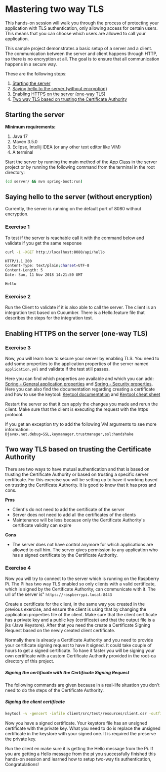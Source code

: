 # Mastering two way TLS

This hands-on session will walk you through the process of protecting your application with TLS authentication, only allowing access for certain users. This means that you can choose which users are allowed to call your application.

This sample project demonstrates a basic setup of a server and a client. The communication between the server and client happens through HTTP, so there is no encryption at all. The goal is to ensure that all communication happens in a secure way.

These are the following steps:
1. [Starting the server](#starting-the-server)
2. [Saying hello to the server (without encryption)](#saying-hello-to-the-server-without-encryption)
3. [Enabling HTTPS on the server (one-way TLS)](#enabling-https-on-the-server-one-way-tls)
4. [Two way TLS based on trusting the Certificate Authority](#two-way-tls-based-on-trusting-the-certificate-authority)

## Starting the server
**Minimum requirements:**
1. Java 17
2. Maven 3.5.0
3. Eclipse, Intellij IDEA (or any other text editor like VIM)
4. A terminal

Start the server by running the main method of the [App Class](server/src/main/java/nl/altindag/server/App.java) in the server project or by running the following command from the terminal in the root directory:
```bash
(cd server/ && mvn spring-boot:run)
```

## Saying hello to the server (without encryption)

Currently, the server is running on the default port of 8080 without encryption.

### Exercise 1
To test if the server is reachable call it with the command below and validate if you get the same response 
```bash
curl -i -XGET http://localhost:8080/api/hello

HTTP/1.1 200
Content-Type: text/plain;charset=UTF-8
Content-Length: 5
Date: Sun, 11 Nov 2018 14:21:50 GMT

Hello
```

### Exercise 2
Run the Client to validate if it is also able to call the server. The client is an integration test based on Cucumber. There is a Hello.feature file that describes the steps for the integration test.

## Enabling HTTPS on the server (one-way TLS)

### Exercise 3
Now, you will learn how to secure your server by enabling TLS. You need to add some properties to the application properties of the server named `application.yml` and validate if the test still passes.

Here you can find which properties are available and which you can add: [Spring - General application properties](https://docs.spring.io/spring-boot/docs/current/reference/html/howto-properties-and-configuration.html) and [Spring - Security properties](https://docs.spring.io/spring-cloud-dataflow/docs/1.1.0.M1/reference/html/getting-started-security.html). Here you can also find the documentation regarding creating a certificate and how to use the keytool: [Keytool documentation](https://docs.oracle.com/javase/8/docs/technotes/tools/unix/keytool.html) and [Keytool cheat sheet](https://gist.github.com/Hakky54/7a2f0fcbcf5fdf4674d48f1a0b31c862)

Restart the server so that it can apply the changes you made and rerun the client. Make sure that the client is executing the request with the https protocol.

If you get an exception try to add the following VM arguments to see more information: `-Djavax.net.debug=SSL,keymanager,trustmanager,ssl:handshake`

## Two way TLS based on trusting the Certificate Authority

There are two ways to have mutual authentication and that is based on trusting the Certificate Authority or based on trusting a specific server certificate. For this exercise you will be setting up to have it working based on trusting the Certificate Authority. It is good to know that it has pros and cons. 

**Pros**
  - Client's do not need to add the certificate of the server
  - Server does not need to add all the certificates of the clients
  - Maintenance will be less because only the Certificate Authority's certificate validity can expire

**Cons**
  - The server does not have control anymore for which applications are allowed to call him. The server gives permission to any application who has a signed certificate by the Certificate Authority.

### Exercise 4
Now you will try to connect to the server which is running on the Raspberry Pi. The Pi has two way TLS enabled so only clients with a valid certificate, which is signed by the Certificate Authority, can communicate with it. The url of the server is" `https://raspberrypi.local:8443` 

Create a certificate for the client, in the same way you created in the previous exercise, and ensure the client is using that by changing the application properties file of the client. Make sure that the client certificate has a private key and a public key (certificate) and that the output file is a jks (Java Keystore). After that you need the create a Certificate Signing Request based on the newly created client certificate.

Normally there is already a Certificate Authority and you need to provide your certificate signing request to have it signed. It could take couple of hours to get a signed certificate. To have it faster you will be signing your own certificate with a custom Certificate Authority provided in the root-ca directory of this project.

##### Signing the certificate with the Certificate Signing Request
The following commands are given because in a real-life situation you don't need to do the steps of the Certificate Authority.

##### Signing the client certificate 
```bash
keytool -v -gencert -infile client/src/test/resources/client.csr -outfile client/src/test/resources/client-signed.cer -keystore root-ca/identity.jks -storepass secret -alias root-ca -ext KeyUsage=digitalSignature,dataEncipherment,keyEncipherment,keyAgreement -ext ExtendedKeyUsage=serverAuth,clientAuth
```
Now you have a signed certificate. Your keystore file has an unsigned certificate with the private key. What you need to do is replace the unsigned certificate in the keystore with your signed one. It is required the preserve the private key. 

Run the client en make sure it is getting the Hello message from the Pi. If you are getting a Hello message from the pi you successfully finished this hands-on session and learned how to setup two-way tls authentication, Congratulations!
